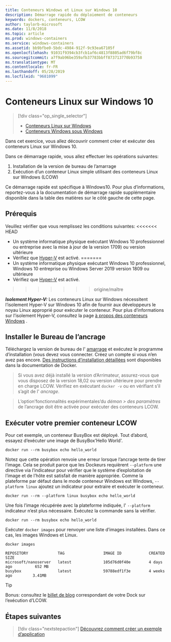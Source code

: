 ```yaml
---
title: Conteneurs Windows et Linux sur Windows 10
description: Démarrage rapide du déploiement de conteneurs
keywords: dockers, conteneurs, LCOW
author: taylorb-microsoft
ms.date: 11/8/2018
ms.topic: article
ms.prod: windows-containers
ms.service: windows-containers
ms.assetid: bb9bfbe0-5bdc-4984-912f-9c93ea67105f
ms.openlocfilehash: 91031f9394cb3fcb1af6c4813f8805ad6f79bf8c
ms.sourcegitcommit: a7f9ab96be359afb37783bbff873713770b93758
ms.translationtype: MT
ms.contentlocale: fr-FR
ms.lasthandoff: 05/28/2019
ms.locfileid: "9681099"
---
```

# <a name="linux-containers-on-windows-10"></a>Conteneurs Linux sur Windows 10

> [!div class="op_single_selector"]
> - [Conteneurs Linux sur Windows](quick-start-windows-10-linux.md)
> - [Conteneurs Windows sous Windows](quick-start-windows-10.md)

Dans cet exercice, vous allez découvrir comment créer et exécuter des conteneurs Linux sur Windows 10.

Dans ce démarrage rapide, vous allez effectuer les opérations suivantes:

1. Installation de la version de bureau de l’amarrage
2. Exécution d’un conteneur Linux simple utilisant des conteneurs Linux sur Windows (LCOW)

Ce démarrage rapide est spécifique à Windows10. Pour plus d’informations, reportez-vous à la documentation de démarrage rapide supplémentaire disponible dans la table des matières sur le côté gauche de cette page.

## <a name="prerequisites"></a>Prérequis

Veuillez vérifier que vous remplissez les conditions suivantes: <<<<<<< HEAD
- Un système informatique physique exécutant Windows 10 professionnel ou entreprise avec la mise à jour de la version 1709) ou version ultérieure
- Vérifiez que [Hyper-V](https://docs.microsoft.com/virtualization/hyper-v-on-windows/reference/hyper-v-requirements) est activé.
=======
- Un système informatique physique exécutant Windows 10 professionnel, Windows 10 entreprise ou Windows Server 2019 version 1809 ou ultérieure
- Vérifiez que [Hyper-V](https://docs.microsoft.com/en-us/virtualization/hyper-v-on-windows/reference/hyper-v-requirements) est activé.
>>>>>>> origine/maître

***Isolement Hyper-V:*** Les conteneurs Linux sur Windows nécessitent l’isolement Hyper-V sur Windows 10 afin de fournir aux développeurs le noyau Linux approprié pour exécuter le conteneur. Pour plus d’informations sur l’isolement Hyper-V, consultez la page [à propos des conteneurs Windows](../about/index.md) .

## <a name="install-docker-desktop"></a>Installer le Bureau de l’ancrage

Téléchargez la version de bureau de l' [amarrage](https://store.docker.com/editions/community/docker-ce-desktop-windows) et exécutez le programme d’installation (vous devez vous connecter. Créez un compte si vous n’en avez pas encore. [Des instructions d’installation détaillées](https://docs.docker.com/docker-for-windows/install) sont disponibles dans la documentation de Docker.

> Si vous avez déjà installé la version d’Arrimateur, assurez-vous que vous disposez de la version 18,02 ou version ultérieure pour prendre en charge LCOW. Vérifiez en exécutant `docker -v` ou en vérifiant s’il s’agit de l' *ancrage*.

> L’option’fonctionnalités expérimentales’du *démon > des paramètres* de l’ancrage doit être activée pour exécuter des conteneurs LCOW.

## <a name="run-your-first-lcow-container"></a>Exécuter votre premier conteneur LCOW

Pour cet exemple, un conteneur BusyBox est déployé. Tout d’abord, essayez d’exécuter une image de BusyBox’Hello World'.

```console
docker run --rm busybox echo hello_world
```

Notez que cette opération renvoie une erreur lorsque l’ancrage tente de tirer l’image. Cela se produit parce que les Dockeurs requièrent `--platform` une directive via l’indicateur pour vérifier que le système d’exploitation de l’image et de l’hôte est satisfait de manière appropriée. Comme la plateforme par défaut dans le mode conteneur Windows est Windows, `--platform linux` ajoutez un indicateur pour extraire et exécuter le conteneur.

```console
docker run --rm --platform linux busybox echo hello_world
```

Une fois l’image récupérée avec la plateforme indiquée, l' `--platform` indicateur n’est plus nécessaire. Exécutez la commande sans la vérifier.

```console
docker run --rm busybox echo hello_world
```

Exécuter `docker images` pour renvoyer une liste d’images installées. Dans ce cas, les images Windows et Linux.

```console
docker images

REPOSITORY             TAG                 IMAGE ID            CREATED             SIZE
microsoft/nanoserver   latest              105d76d0f40e        4 days ago          652 MB
busybox                latest              59788edf1f3e        4 weeks ago         3.41MB
```

> [!TIP]
> Bonus: consultez le [billet de blog](https://blog.docker.com/2018/02/docker-for-windows-18-02-with-windows-10-fall-creators-update/) correspondant de votre Dock sur l’exécution d’LCOW.

## <a name="next-steps"></a>Étapes suivantes

> [!div class="nextstepaction"]
> [Découvrez comment créer un exemple d’application](./building-sample-app.md)
